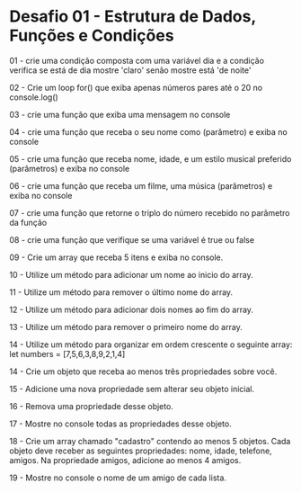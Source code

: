 # Desafio 01 - Estrutura de Dados, Funções e Condições

01 - crie uma condição composta com uma variável dia e a condição verifica se está de dia mostre 'claro' senão mostre está 'de noite' 

02 - Crie um loop for() que exiba apenas números pares até o 20 no console.log()

03 - crie uma função que exiba uma mensagem no console

04 - crie uma função que receba o seu nome como (parâmetro) e exiba no console

05 - crie uma função que receba nome, idade, e um estilo musical preferido (parâmetros) e exiba no console

06 - crie uma função que receba um filme, uma música (parâmetros) e exiba no console

07 - crie uma função que retorne o triplo do número recebido no parâmetro da função

08 - crie uma função que  verifique se uma  variável é true ou false

09 - Crie um array que receba 5 itens e exiba no console.


10 - Utilize um método para adicionar um nome ao inicio do array.


11 - Utilize um método para remover o último nome do array.


12 - Utilize um método para adicionar dois nomes ao fim do array.


13 - Utilize um método para remover o primeiro nome do array.


14 - Utilize um método para organizar em ordem crescente o seguinte array:
 let numbers = [7,5,6,3,8,9,2,1,4]


14 - Crie um objeto que receba ao menos três propriedades sobre você.


15 - Adicione uma nova propriedade sem alterar seu objeto inicial.


16 - Remova uma propriedade desse objeto.


17 - Mostre no console todas as propriedades desse objeto.


18 - Crie um array  chamado "cadastro" contendo ao menos 5 objetos.
Cada objeto deve receber as seguintes propriedades: nome,  idade,  telefone, amigos.
Na propriedade amigos, adicione ao menos 4 amigos.


19 - Mostre no console o nome de um amigo de cada lista.
